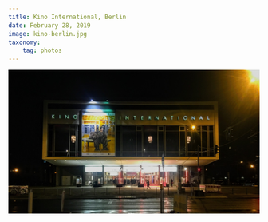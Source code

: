 ```yaml
---
title: Kino International, Berlin
date: February 28, 2019
image: kino-berlin.jpg
taxonomy:
    tag: photos
---
```


![image](/assets/images/kino-berlin.jpg)
